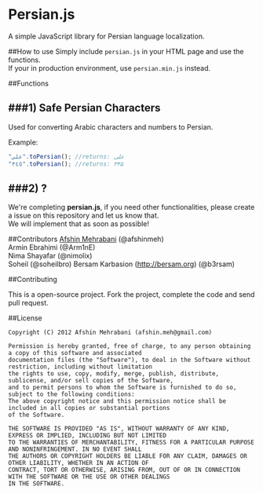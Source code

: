 Persian.js
=========

A simple JavaScript library for Persian language localization.

##How to use
Simply include `persian.js` in your HTML page and use the functions.   
If your in production environment, use `persian.min.js` instead.

##Functions

###1) Safe Persian Characters
----------
Used for converting Arabic characters and numbers to Persian.

Example:

```javascript
"علي".toPersian(); //returns: علی
"٣٤٥".toPersian(); //returns: ۳۴۵
````

###2) ?
----------
We're completing **persian.js**, if you need other functionalities, please create a issue on this repository and let us know that.  
We will implement that as soon as possible!

##Contributors
[Afshin Mehrabani](https://github.com/afshinm) (@afshinmeh)  
Armin Ebrahimi (@Arm1nE)  
Nima Shayafar (@nimolix)  
Soheil (@soheilbro)
Bersam Karbasion (http://bersam.org) (@b3rsam)

##Contributing

This is a open-source project. Fork the project, complete the code and send pull request.

##License

    Copyright (C) 2012 Afshin Mehrabani (afshin.meh@gmail.com)
    
    Permission is hereby granted, free of charge, to any person obtaining a copy of this software and associated 
    documentation files (the "Software"), to deal in the Software without restriction, including without limitation 
    the rights to use, copy, modify, merge, publish, distribute, sublicense, and/or sell copies of the Software, 
    and to permit persons to whom the Software is furnished to do so, subject to the following conditions:
    The above copyright notice and this permission notice shall be included in all copies or substantial portions 
    of the Software.
    
    THE SOFTWARE IS PROVIDED "AS IS", WITHOUT WARRANTY OF ANY KIND, EXPRESS OR IMPLIED, INCLUDING BUT NOT LIMITED 
    TO THE WARRANTIES OF MERCHANTABILITY, FITNESS FOR A PARTICULAR PURPOSE AND NONINFRINGEMENT. IN NO EVENT SHALL 
    THE AUTHORS OR COPYRIGHT HOLDERS BE LIABLE FOR ANY CLAIM, DAMAGES OR OTHER LIABILITY, WHETHER IN AN ACTION OF 
    CONTRACT, TORT OR OTHERWISE, ARISING FROM, OUT OF OR IN CONNECTION WITH THE SOFTWARE OR THE USE OR OTHER DEALINGS 
    IN THE SOFTWARE.
